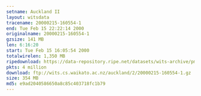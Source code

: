 ```yaml
---
setname: Auckland II
layout: witsdata
tracename: 20000215-160554-1
end: Tue Feb 15 22:22:14 2000
originalname: 20000215-160554-1
gzsize: 141 MB
len: 6:16:20
start: Tue Feb 15 16:05:54 2000
totalwirelen: 1,350 MB
ripedownload: https://data-repository.ripe.net/datasets/wits-archive/pma/long/auck/2//20000215-160554-1.gz
pkts: 4 million
download: ftp://wits.cs.waikato.ac.nz/auckland/2/20000215-160554-1.gz
size: 354 MB
md5: e9ad2040586650a8c85c403718fc1b79
---
```

